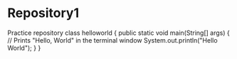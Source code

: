 # Repository1
Practice repository
class helloworld {
    public static void main(String[] args) {
	    // Prints "Hello, World" in the terminal window
		System.out.println("Hello World");
	}
}
